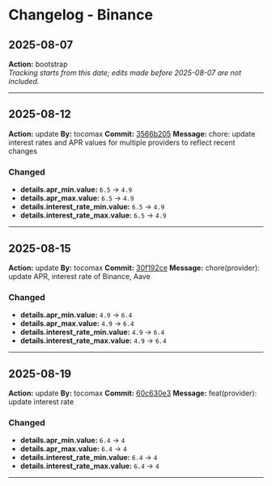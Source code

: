 # Changelog - Binance

## 2025-08-07
**Action:** bootstrap  
*Tracking starts from this date; edits made before 2025-08-07 are not included.*

---
## 2025-08-12
**Action:** update
**By:** tocomax
**Commit:** [3566b205](https://github.com/your-repo/commit/3566b205)
**Message:** chore: update interest rates and APR values for multiple providers to reflect recent changes

### Changed
- **details.apr_min.value:** `6.5` → `4.9`
- **details.apr_max.value:** `6.5` → `4.9`
- **details.interest_rate_min.value:** `6.5` → `4.9`
- **details.interest_rate_max.value:** `6.5` → `4.9`

---
## 2025-08-15
**Action:** update
**By:** tocomax
**Commit:** [30f192ce](https://github.com/your-repo/commit/30f192ce)
**Message:** chore(provider): update APR, interest rate of Binance, Aave

### Changed
- **details.apr_min.value:** `4.9` → `6.4`
- **details.apr_max.value:** `4.9` → `6.4`
- **details.interest_rate_min.value:** `4.9` → `6.4`
- **details.interest_rate_max.value:** `4.9` → `6.4`

---
## 2025-08-19
**Action:** update
**By:** tocomax
**Commit:** [60c630e3](https://github.com/your-repo/commit/60c630e3)
**Message:** feat(provider): update interest rate

### Changed
- **details.apr_min.value:** `6.4` → `4`
- **details.apr_max.value:** `6.4` → `4`
- **details.interest_rate_min.value:** `6.4` → `4`
- **details.interest_rate_max.value:** `6.4` → `4`

---
